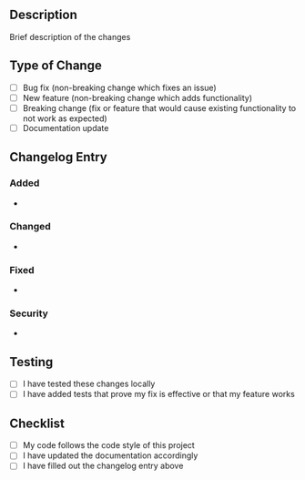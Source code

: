 ## Description
Brief description of the changes

## Type of Change
- [ ] Bug fix (non-breaking change which fixes an issue)
- [ ] New feature (non-breaking change which adds functionality)
- [ ] Breaking change (fix or feature that would cause existing functionality to not work as expected)
- [ ] Documentation update

## Changelog Entry
<!-- 
Please provide a changelog entry for this PR. This will be automatically added to CHANGELOG.md.
Use one of the following categories: Added, Changed, Deprecated, Removed, Fixed, Security
Leave blank if no changelog entry is needed (e.g., internal changes, tests, docs)
-->

### Added
- 

### Changed
- 

### Fixed
- 

### Security
- 

## Testing
- [ ] I have tested these changes locally
- [ ] I have added tests that prove my fix is effective or that my feature works

## Checklist
- [ ] My code follows the code style of this project
- [ ] I have updated the documentation accordingly
- [ ] I have filled out the changelog entry above